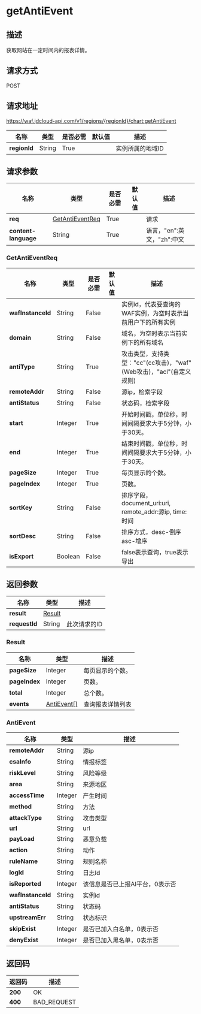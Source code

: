 # getAntiEvent


## 描述
获取网站在一定时间内的报表详情。

## 请求方式
POST

## 请求地址
https://waf.jdcloud-api.com/v1/regions/{regionId}/chart:getAntiEvent

|名称|类型|是否必需|默认值|描述|
|---|---|---|---|---|
|**regionId**|String|True| |实例所属的地域ID|

## 请求参数
|名称|类型|是否必需|默认值|描述|
|---|---|---|---|---|
|**req**|[GetAntiEventReq](getantievent#getantieventreq)|True| |请求|
|**content-language**|String|True| |语言，"en":英文，"zh":中文|

### <div id="getantieventreq">GetAntiEventReq</div>
|名称|类型|是否必需|默认值|描述|
|---|---|---|---|---|
|**wafInstanceId**|String|False| |实例id，代表要查询的WAF实例，为空时表示当前用户下的所有实例|
|**domain**|String|False| |域名，为空时表示当前实例下的所有域名|
|**antiType**|String|True| |攻击类型，支持类型："cc"(cc攻击)，"waf"(Web攻击)，"acl"(自定义规则)|
|**remoteAddr**|String|False| |源ip，检索字段|
|**antiStatus**|String|False| |状态码，检索字段|
|**start**|Integer|True| |开始时间戳，单位秒，时间间隔要求大于5分钟，小于30天。|
|**end**|Integer|True| |结束时间戳，单位秒，时间间隔要求大于5分钟，小于30天。|
|**pageSize**|Integer|True| |每页显示的个数。|
|**pageIndex**|Integer|True| |页数。|
|**sortKey**|String|False| |排序字段，document_uri:uri, remote_addr:源ip, time:时间|
|**sortDesc**|String|False| |排序方式，desc-倒序 asc-增序|
|**isExport**|Boolean|False| |false表示查询，true表示导出|

## 返回参数
|名称|类型|描述|
|---|---|---|
|**result**|[Result](getantievent#result)| |
|**requestId**|String|此次请求的ID|

### <div id="result">Result</div>
|名称|类型|描述|
|---|---|---|
|**pageSize**|Integer|每页显示的个数。|
|**pageIndex**|Integer|页数。|
|**total**|Integer|总个数。|
|**events**|[AntiEvent[]](getantievent#antievent)|查询报表详情列表|
### <div id="antievent">AntiEvent</div>
|名称|类型|描述|
|---|---|---|
|**remoteAddr**|String|源ip|
|**csaInfo**|String|情报标签|
|**riskLevel**|String|风险等级|
|**area**|String|来源地区|
|**accessTime**|Integer|产生时间|
|**method**|String|方法|
|**attackType**|String|攻击类型|
|**url**|String|url|
|**payLoad**|String|恶意负载|
|**action**|String|动作|
|**ruleName**|String|规则名称|
|**logId**|String|日志Id|
|**isReported**|Integer|该信息是否已上报AI平台，0表示否|
|**wafInstanceId**|String|实例id|
|**antiStatus**|String|状态码|
|**upstreamErr**|String|状态标识|
|**skipExist**|Integer|是否已加入白名单，0表示否|
|**denyExist**|Integer|是否已加入黑名单，0表示否|

## 返回码
|返回码|描述|
|---|---|
|**200**|OK|
|**400**|BAD_REQUEST|

